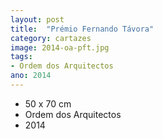 ```yaml
---
layout: post
title:  "Prémio Fernando Távora"
category: cartazes
image: 2014-oa-pft.jpg
tags:
- Ordem dos Arquitectos
ano: 2014
---
```


- 50 x 70 cm
- Ordem dos Arquitectos
- 2014

